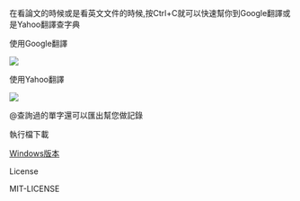 在看論文的時候或是看英文文件的時候,按Ctrl+C就可以快速幫你到Google翻譯或是Yahoo翻譯查字典

使用Google翻譯

<img src="https://dl.dropboxusercontent.com/u/75986505/GitHub/PaperAss/%E8%9E%A2%E5%B9%95%E5%BF%AB%E7%85%A7%202014-03-14%20%E4%B8%8A%E5%8D%887.17.52.png" />

使用Yahoo翻譯

<img src="https://dl.dropboxusercontent.com/u/75986505/GitHub/PaperAss/%E8%9E%A2%E5%B9%95%E5%BF%AB%E7%85%A7%202014-03-14%20%E4%B8%8A%E5%8D%887.20.21.png" />

@查詢過的單字還可以匯出幫您做記錄

執行檔下載

<a href="https://dl.dropboxusercontent.com/u/75986505/GitHub/PaperAss/PaperAss.exe">Windows版本</a>

License

MIT-LICENSE

